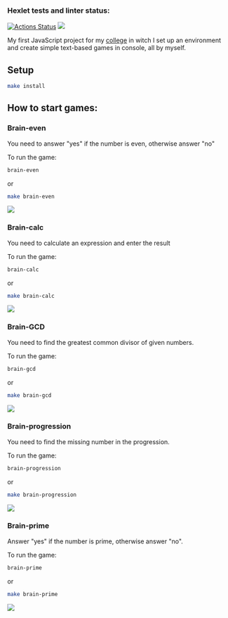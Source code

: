 ### Hexlet tests and linter status:

[![Actions Status](https://github.com/debibl/frontend-project-44/workflows/hexlet-check/badge.svg)](https://github.com/debibl/frontend-project-44/actions) <a href="https://codeclimate.com/github/debibl/frontend-project-44/maintainability"><img src="https://api.codeclimate.com/v1/badges/f2dfedceeff9b6cbe708/maintainability" /></a>

My first JavaScript project for my <a href="https://hexly.ru/">college</a> in witch I set up an environment and create simple text-based games in console, all by myself.

## Setup

```bash
make install
```

## How to start games:

### Brain-even

You need to answer "yes" if the number is even, otherwise answer "no"

To run the game:

```bash
brain-even
```

or

```bash
make brain-even
```

<a href="https://asciinema.org/a/562722" target="_blank"><img src="https://asciinema.org/a/562722.svg" /></a>

### Brain-calc

You need to calculate an expression and enter the result

To run the game:

```bash
brain-calc
```

or

```bash
make brain-calc
```

<a href="https://asciinema.org/a/562720" target="_blank"><img src="https://asciinema.org/a/562720.svg" /></a>

### Brain-GCD

You need to find the greatest common divisor of given numbers.

To run the game:

```bash
brain-gcd
```

or

```bash
make brain-gcd
```

<a href="https://asciinema.org/a/580827" target="_blank"><img src="https://asciinema.org/a/580827.svg" /></a>

### Brain-progression

You need to find the missing number in the progression.

To run the game:

```bash
brain-progression
```

or

```bash
make brain-progression
```

<a href="https://asciinema.org/a/580831" target="_blank"><img src="https://asciinema.org/a/580831.svg" /></a>

### Brain-prime

Answer "yes" if the number is prime, otherwise answer "no".

To run the game:

```bash
brain-prime
```

or

```bash
make brain-prime
```

<a href="https://asciinema.org/a/580851" target="_blank"><img src="https://asciinema.org/a/580851.svg" /></a>
